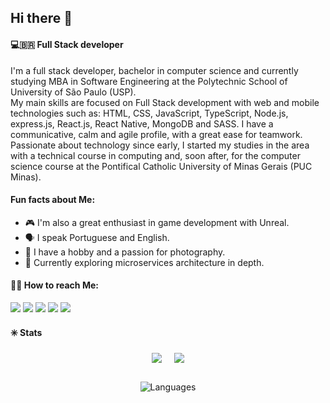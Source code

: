 ## Hi there 🫡

#### 💻🇧🇷 Full Stack developer

I'm a full stack developer, bachelor in computer science and currently studying MBA in Software Engineering at the Polytechnic School of University of São Paulo (USP).
<br>
My main skills are focused on Full Stack development with web and mobile technologies such as: HTML, CSS, JavaScript, TypeScript, Node.js, express.js, React.js, React Native, MongoDB and SASS. I have a communicative, calm and agile profile, with a great ease for teamwork.
<br>
Passionate about technology since early, I started my studies in the area with a technical course in computing and, soon after, for the computer science course at the Pontifical Catholic University of Minas Gerais (PUC Minas).

#### Fun facts about Me:

- 🎮 I'm also a great enthusiast in game development with Unreal.
- 🗣️ I speak Portuguese and English.
- 📸 I have a hobby and a passion for photography.
- 👀 Currently exploring microservices architecture in depth.

#### 👨🏻 How to reach Me:

<a href="tel:5511942347830"><img src="https://img.icons8.com/doodle/64/apple-phone.png" target="_blank"/></a>
<a href="https://wa.me/5511942347830"><img src="https://img.icons8.com/doodle/64/whatsapp.png" target="_blank"/></a>
<a href="mailto:contato@richardborges.dev"><img src="https://img.icons8.com/doodle/64/new-post.png" target="_blank"/></a>
<a href="https://www.linkedin.com/in/ribborges/"><img src="https://img.icons8.com/doodle/64/linkedin--v2.png" target="_blank"/></a>
<a href="https://richardborges.dev/"><img src="https://img.icons8.com/doodle/64/portfolio.png"></a>

#### ✳️ Stats

<div align="center">
  <div style="display: flex; flex-direction: row; justify-content: center; gap: 20px;">
    <img src="https://github-readme-stats.vercel.app/api?username=ribborges&show_icons=true&theme=dark" />
    <img src="https://github-readme-stats.vercel.app/api/top-langs/?username=ribborges&layout=donut&theme=dark" />
  </div>
</div>

##

<p align="center">
	<img src="https://skillicons.dev/icons?i=javascript,typescript,python,rust,go,nodejs,express,prisma,rabbitmq,react,nextjs,vite,sass,styledcomponents,bootstrap,tailwind,tauri,electron,aws,mongodb,postgres,firebase,supabase,docker,vscode,git,github,figma,postman,unreal&theme=dark" alt="Languages" />
</p>
